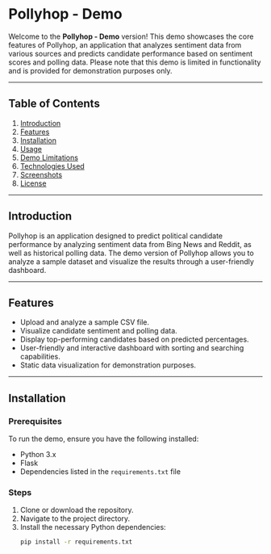# Pollyhop - Demo

Welcome to the **Pollyhop - Demo** version! This demo showcases the core features of Pollyhop, an application that analyzes sentiment data from various sources and predicts candidate performance based on sentiment scores and polling data. Please note that this demo is limited in functionality and is provided for demonstration purposes only.

---

## Table of Contents

1. [Introduction](#introduction)
2. [Features](#features)
3. [Installation](#installation)
4. [Usage](#usage)
5. [Demo Limitations](#demo-limitations)
6. [Technologies Used](#technologies-used)
7. [Screenshots](#screenshots)
8. [License](#license)

---

## Introduction

Pollyhop is an application designed to predict political candidate performance by analyzing sentiment data from Bing News and Reddit, as well as historical polling data. The demo version of Pollyhop allows you to analyze a sample dataset and visualize the results through a user-friendly dashboard.

---

## Features

- Upload and analyze a sample CSV file.
- Visualize candidate sentiment and polling data.
- Display top-performing candidates based on predicted percentages.
- User-friendly and interactive dashboard with sorting and searching capabilities.
- Static data visualization for demonstration purposes.

---

## Installation

### Prerequisites

To run the demo, ensure you have the following installed:

- Python 3.x
- Flask
- Dependencies listed in the `requirements.txt` file

### Steps

1. Clone or download the repository.
2. Navigate to the project directory.
3. Install the necessary Python dependencies:
   ```bash
   pip install -r requirements.txt
